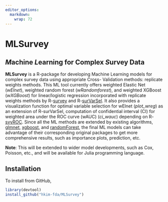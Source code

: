 ```yaml
---
editor_options: 
  markdown: 
    wrap: 72
---
```


# MLSurvey

## *M*achine *L*earning for Complex *S*urvey Data

**MLSurvey** is a R-package for developing Machine Learning models for
complex survey data using appropriate Cross- Validation methods:
replicate weights methods. This ML tool currently offers weighted
Elastic Net (*wElnet*), weighted random forest (*wRandomforest*), and
weighted XGBoost (*wXGBoost*) for linear/logistic regression
incorporated with replicate weights methods by
R-[survey](https://r-survey.r-forge.r-project.org/survey/) and
R-[surVarSel](https://github.com/aiparragirre/svyVarSel). It also
provides a visualization function for optimal variable selection for
wElnet (*plot_wreg*) as an extension of R-surVarSel, computation of
confidential interval (CI) for weighted area under the ROC curve (wAUC)
(*ci_wauc*) depending on
R-[svyROC](https://github.com/aiparragirre/svyROC). Since all the ML
methods are extended by existing algorithms,
[glmnet](https://github.com/cran/glmnet),
[xgboost](https://github.com/dmlc/xgboost/tree/master), and
[randomForest](https://www.stat.berkeley.edu/~breiman/RandomForests/),
the final ML models can take advantage of their corresponding original
packages to get more comprehensive results, such as importance plots,
prediction, etc.

**Note**: This will be extended to wider model developments, such as
Cox, Poisson, etc., and will be available for Julia programming
language.

## Installation

To install from GitHub,

``` r
library(devtool)
install_github("hkim-fda/MLSurvey")
```
